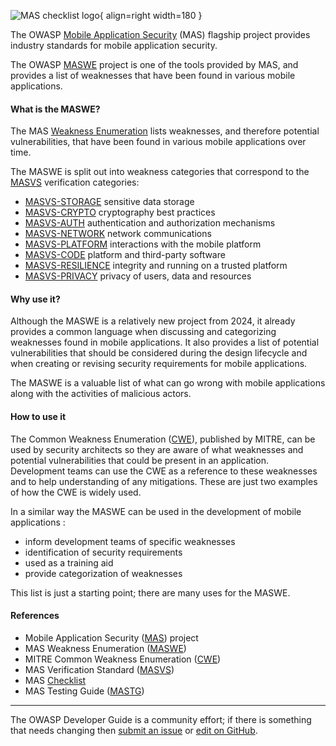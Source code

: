 ![MAS checklist logo](../../assets/images/logos/mas.png "OWASP MASWE"){ align=right width=180 }

The OWASP [Mobile Application Security][masproject] (MAS) flagship project provides
industry standards for mobile application security.

The OWASP [MASWE][maswe] project is one of the tools provided by MAS,
and provides a list of weaknesses that have been found in various mobile applications.

#### What is the MASWE?

The MAS [Weakness Enumeration][maswe] lists weaknesses, and therefore potential vulnerabilities,
that have been found in various mobile applications over time.

The MASWE is split out into weakness categories that correspond to the [MASVS][masvs] verification categories:

* [MASVS-STORAGE](https://mas.owasp.org/MASWE/MASVS-STORAGE/MASWE-0001/) sensitive data storage
* [MASVS-CRYPTO](https://mas.owasp.org/MASWE/MASVS-CRYPTO/MASWE-0009/) cryptography best practices
* [MASVS-AUTH](https://mas.owasp.org/MASWE/MASVS-AUTH/MASWE-0028/) authentication and authorization mechanisms
* [MASVS-NETWORK](https://mas.owasp.org/MASWE/MASVS-NETWORK/MASWE-0047/) network communications
* [MASVS-PLATFORM](https://mas.owasp.org/MASWE/MASVS-PLATFORM/MASWE-0053/) interactions with the mobile platform
* [MASVS-CODE](https://mas.owasp.org/MASWE/MASVS-CODE/MASWE-0075/) platform and third-party software
* [MASVS-RESILIENCE](https://mas.owasp.org/MASWE/MASVS-RESILIENCE/MASWE-0089/) integrity and running on a trusted platform
* [MASVS-PRIVACY](https://mas.owasp.org/MASWE/MASVS-PRIVACY/MASWE-0108/) privacy of users, data and resources

#### Why use it?

Although the MASWE is a relatively new project from 2024, it already provides a common language
when discussing and categorizing weaknesses found in mobile applications.
It also provides a list of potential vulnerabilities that should be considered during the design lifecycle
and when creating or revising security requirements for mobile applications.

The MASWE is a valuable list of what can go wrong with mobile applications along with the activities of malicious actors.

#### How to use it

The Common Weakness Enumeration ([CWE][cwe]), published by MITRE, can be used by security architects
so they are aware of what weaknesses and potential vulnerabilities that could be present in an application.
Development teams can use the CWE as a reference to these weaknesses and to help understanding of any mitigations.
These are just two examples of how the CWE is widely used.

In a similar way the MASWE can be used in the development of mobile applications :

* inform development teams of specific weaknesses
* identification of security requirements
* used as a training aid
* provide categorization of weaknesses

This list is just a starting point; there are many uses for the MASWE.

#### References

* Mobile Application Security ([MAS][masproject]) project
* MAS Weakness Enumeration ([MASWE][maswe])
* MITRE Common Weakness Enumeration ([CWE][cwe])
* MAS Verification Standard ([MASVS][masvs])
* MAS [Checklist][masc]
* MAS Testing Guide ([MASTG][mastg])

----

The OWASP Developer Guide is a community effort; if there is something that needs changing
then [submit an issue][issue0704] or [edit on GitHub][edit0704].

[cwe]: https://cwe.mitre.org/
[edit0704]: https://github.com/OWASP/DevGuide/blob/main/docs/05-implementation/04-maswe.md
[issue0704]: https://github.com/OWASP/DevGuide/issues/new?labels=enhancement&template=request.md&title=Update:%2005-implementation/04-maswe
[masproject]: https://owasp.org/www-project-mobile-app-security/
[masc]: https://mas.owasp.org/checklists/
[mastg]: https://mas.owasp.org/MASTG/
[maswe]: https://mas.owasp.org/MASWE/
[masvs]: https://mas.owasp.org/MASVS/
